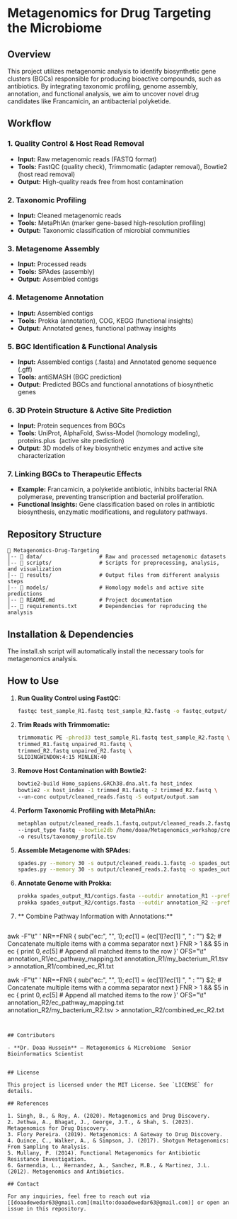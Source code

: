 # Metagenomics for Drug Targeting the Microbiome

## Overview

This project utilizes metagenomic analysis to identify biosynthetic gene clusters (BGCs) responsible for producing bioactive compounds, such as antibiotics. By integrating taxonomic profiling, genome assembly, annotation, and functional analysis, we aim to uncover novel drug candidates like Francamicin, an antibacterial polyketide.

## Workflow

### 1. **Quality Control & Host Read Removal**

- **Input:** Raw metagenomic reads (FASTQ format)
- **Tools:** FastQC (quality check), Trimmomatic (adapter removal), Bowtie2 (host read removal)
- **Output:** High-quality reads free from host contamination

### 2. **Taxonomic Profiling**

- **Input:** Cleaned metagenomic reads
- **Tools:** MetaPhlAn (marker gene-based high-resolution profiling)
- **Output:** Taxonomic classification of microbial communities

### 3. **Metagenome Assembly**

- **Input:** Processed reads
- **Tools:** SPAdes (assembly)
- **Output:** Assembled contigs

### 4. **Metagenome Annotation**

- **Input:** Assembled contigs
- **Tools:** Prokka (annotation), COG, KEGG (functional insights)
- **Output:** Annotated genes, functional pathway insights

### 5. **BGC Identification & Functional Analysis**

- **Input:** Assembled contigs (.fasta) and Annotated genome sequence (.gff)
- **Tools:** antiSMASH (BGC prediction)
- **Output:** Predicted BGCs and functional annotations of biosynthetic genes

### 6. **3D Protein Structure & Active Site Prediction**

- **Input:** Protein sequences from BGCs
- **Tools:** UniProt, AlphaFold, Swiss-Model (homology modeling), proteins.plus  (active site prediction)
- **Output:** 3D models of key biosynthetic enzymes and active site characterization

### 7. **Linking BGCs to Therapeutic Effects**

- **Example:** Francamicin, a polyketide antibiotic, inhibits bacterial RNA polymerase, preventing transcription and bacterial proliferation.
- **Functional Insights:** Gene classification based on roles in antibiotic biosynthesis, enzymatic modifications, and regulatory pathways.

## Repository Structure

```
📂 Metagenomics-Drug-Targeting
│-- 📂 data/                  # Raw and processed metagenomic datasets
│-- 📂 scripts/               # Scripts for preprocessing, analysis, and visualization
│-- 📂 results/               # Output files from different analysis steps
│-- 📂 models/                # Homology models and active site predictions
│-- 📄 README.md              # Project documentation
│-- 📄 requirements.txt       # Dependencies for reproducing the analysis
```

## Installation & Dependencies

The install.sh script will automatically install the necessary tools for metagenomics analysis.

## How to Use

1. **Run Quality Control using FastQC:**
   ```bash
   fastqc test_sample_R1.fastq test_sample_R2.fastq -o fastqc_output/
   ```
2. **Trim Reads with Trimmomatic:**
   ```bash
   trimmomatic PE -phred33 test_sample_R1.fastq test_sample_R2.fastq \
   trimmed_R1.fastq unpaired_R1.fastq \
   trimmed_R2.fastq unpaired_R2.fastq \
   SLIDINGWINDOW:4:15 MINLEN:40
   ```
3. **Remove Host Contamination with Bowtie2:**
   ```bash
   bowtie2-build Homo_sapiens.GRCh38.dna.alt.fa host_index
   bowtie2 -x host_index -1 trimmed_R1.fastq -2 trimmed_R2.fastq \
   --un-conc output/cleaned_reads.fastq -S output/output.sam
   ```
4. **Perform Taxonomic Profiling with MetaPhlAn:**
   ```bash
   metaphlan output/cleaned_reads.1.fastq,output/cleaned_reads.2.fastq \
   --input_type fastq --bowtie2db /home/doaa/Metagenomics_workshop/creative_sucesss/ \
   -o results/taxonomy_profile.tsv
   ```
5. **Assemble Metagenome with SPAdes:**
   ```bash
   spades.py --memory 30 -s output/cleaned_reads.1.fastq -o spades_output_R1
   spades.py --memory 30 -s output/cleaned_reads.2.fastq -o spades_output_R2
   ```
6. **Annotate Genome with Prokka:**
   ```bash
   prokka spades_output_R1/contigs.fasta --outdir annotation_R1 --prefix my_bacterium_R1
   prokka spades_output_R2/contigs.fasta --outdir annotation_R2 --prefix my_bacterium_R2
   ```
  6. ** Combine Pathway Information with Annotations:**
     ```bash
   awk -F"\t" '
NR==FNR {
    sub("ec:", "", $1); 
    ec[$1] = (ec[$1] ? ec[$1] ", " : "") $2;  # Concatenate multiple items with a comma separator
    next
} 
FNR > 1 && $5 in ec { 
    print $0, ec[$5]  # Append all matched items to the row
}' OFS="\t" annotation_R1/ec_pathway_mapping.txt  annotation_R1/my_bacterium_R1.tsv > annotation_R1/combined_ec_R1.txt


awk -F"\t" '
NR==FNR {
    sub("ec:", "", $1); 
    ec[$1] = (ec[$1] ? ec[$1] ", " : "") $2;  # Concatenate multiple items with a comma separator
    next
} 
FNR > 1 && $5 in ec { 
    print $0, ec[$5]  # Append all matched items to the row
}' OFS="\t" annotation_R2/ec_pathway_mapping.txt annotation_R2/my_bacterium_R2.tsv > annotation_R2/combined_ec_R2.txt
   ```


## Contributors

- **Dr. Doaa Hussein** – Metagenomics & Microbiome  Senior Bioinformatics Scientist


## License

This project is licensed under the MIT License. See `LICENSE` for details.

## References

1. Singh, B., & Roy, A. (2020). Metagenomics and Drug Discovery.
2. Jethwa, A., Bhagat, J., George, J.T., & Shah, S. (2023). Metagenomics for Drug Discovery.
3. Flory Pereira. (2019). Metagenomics: A Gateway to Drug Discovery.
4. Quince, C., Walker, A., & Simpson, J. (2017). Shotgun Metagenomics: From Sampling to Analysis.
5. Mullany, P. (2014). Functional Metagenomics for Antibiotic Resistance Investigation.
6. Garmendia, L., Hernandez, A., Sanchez, M.B., & Martinez, J.L. (2012). Metagenomics and Antibiotics.

## Contact

For any inquiries, feel free to reach out via [[doaadewedar63@gmail.com](mailto:doaadewedar63@gmail.com)] or open an issue in this repository.

